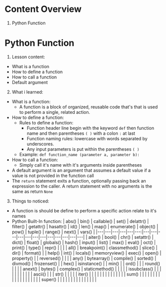 # Content Overview
  1. Python Function
# Python Function
  1. Lesson content:
  - What is a function
  - How to define a function
  - How to call a function
  - Default argument
  2. What i learned:
  - What is a function:
    - A function is a block of organized, reusable code that's that is used to perform a single, related action.
  - How to define a function:
    - Rules to define a function:
      - Function header line begin with the keyword `def` then function name and then parentheses `( )` with a colon `:` at last
      - Function naming rules: lowercase with words separated by underscores.
      - Any input parameters is put within the parentheses `( )`
    - Example: `def function_name (parameter a, parameter b):`
  - How to call a function:
    - Simply call it's name with it's arguments inside parentheses
  - A default argument is an argument that assumes a default value if a value is not provided in the function call
  - The `return` statement exits a function, optionally passing back an expression to the caller. A return statement with no arguments is the same as return `None`
  3. Things to noticed:
  - A function is should be define to perform a specific action relate to it's names
  - Python Built-In function:
      | abs() | bin() | callable() | set() | delattr() | filter() | getattr() | hasattr() | id() | len() | map() | enumerate() | object() | pow() | tuple() | range() | next() | vars() |
      |---|---|---|---|---|---:|---|---|---|---|---|---|---|---|---|---|---|---|
      | aiter() | bool() | chr() | setattr() | dict() | float() | globals() | hash() | input() | list() | max() | eval() | oct() | print() | type() | repr() |  |  |
      | all() | breakpoint() | classmethod() | slice() | dir() | format() |  | help() | int() | locals() | memoryview() | exec() | open() | property() |  | reversed() |  |  |
      | any() | bytearray() | compile() | sorted() | divmod() | frozenset() |  | hex() | isinstance() |  | min() |  | ord() |  |  | round() |  |  |
      | anext() | bytes() | complex() | staticmethod() |  |  |  |  | issubclass() |  |  |  |  |  |  |  |  |  |
      | ascii() |  |  | str() |  |  |  |  | iter() |  |  |  |  |  |  |  |  |  |
      |  |  |  | sum() |  |  |  |  |  |  |  |  |  |  |  |  |  |  |
      |  |  |  | super() |  |  |  |  |  |  |  |  |  |  |  |  |  |  |
